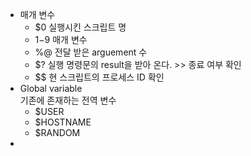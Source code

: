 * 매개 변수 
    * $0 실행시킨 스크립트 명
    * $1-$9 매개 변수
    * %@ 전달 받은 arguement 수
    * $? 실행 명령문의 result을 받아 온다. >> 종료 여부 확인
    * $$ 현 스크립트의 프로세스 ID 확인
* Global variable    
기존에 존재하는 전역 변수 
    * $USER
    * $HOSTNAME
    * $RANDOM
* 
